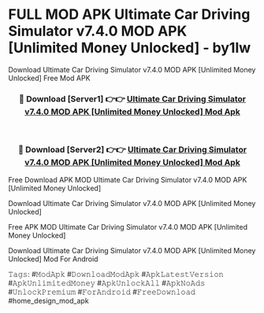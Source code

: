 # FULL MOD APK Ultimate Car Driving Simulator v7.4.0 MOD APK [Unlimited Money Unlocked] - by1lw
Download Ultimate Car Driving Simulator v7.4.0 MOD APK [Unlimited Money Unlocked] Free Mod APK

<div align="center">
<h3>🔴 Download [Server1] 👉👉 <a href="https://apk-comot.site?title=Ultimate_Car_Driving_Simulator_v7.4.0_MOD_APK_[Unlimited_Money_Unlocked]">Ultimate Car Driving Simulator v7.4.0 MOD APK [Unlimited Money Unlocked] Mod Apk</a></h3><br>

<h3>🔴 Download [Server2] 👉👉 <a href="https://apk-comot.site?title=Ultimate_Car_Driving_Simulator_v7.4.0_MOD_APK_[Unlimited_Money_Unlocked]">Ultimate Car Driving Simulator v7.4.0 MOD APK [Unlimited Money Unlocked] Mod Apk</a></h3>
</div>


Free Download APK MOD Ultimate Car Driving Simulator v7.4.0 MOD APK [Unlimited Money Unlocked]

Download Ultimate Car Driving Simulator v7.4.0 MOD APK [Unlimited Money Unlocked] 

Free APK MOD Ultimate Car Driving Simulator v7.4.0 MOD APK [Unlimited Money Unlocked] 

Download Ultimate Car Driving Simulator v7.4.0 MOD APK [Unlimited Money Unlocked] Mod For Android

𝚃𝚊𝚐𝚜: #𝙼𝚘𝚍𝙰𝚙𝚔 #𝙳𝚘𝚠𝚗𝚕𝚘𝚊𝚍𝙼𝚘𝚍𝙰𝚙𝚔 #𝙰𝚙𝚔𝙻𝚊𝚝𝚎𝚜𝚝𝚅𝚎𝚛𝚜𝚒𝚘𝚗 #𝙰𝚙𝚔𝚄𝚗𝚕𝚒𝚖𝚒𝚝𝚎𝚍𝙼𝚘𝚗𝚎𝚢 #𝙰𝚙𝚔𝚄𝚗𝚕𝚘𝚌𝚔𝙰𝚕𝚕 #𝙰𝚙𝚔𝙽𝚘𝙰𝚍𝚜 #𝚄𝚗𝚕𝚘𝚌𝚔𝙿𝚛𝚎𝚖𝚒𝚞𝚖 #𝙵𝚘𝚛𝙰𝚗𝚍𝚛𝚘𝚒𝚍 #𝙵𝚛𝚎𝚎𝙳𝚘𝚠𝚗𝚕𝚘𝚊𝚍 #home_design_mod_apk